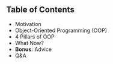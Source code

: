 ## Table of Contents

- Motivation
- Object-Oriented Programming (OOP)
- 4 Pillars of OOP
- What Now?
- **Bonus**: Advice
- Q&A
